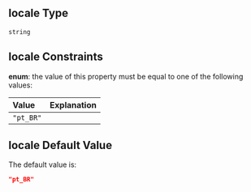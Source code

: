 ## locale Type

`string`

## locale Constraints

**enum**: the value of this property must be equal to one of the following values:

| Value     | Explanation |
| :-------- | :---------- |
| `"pt_BR"` |             |

## locale Default Value

The default value is:

```json
"pt_BR"
```

